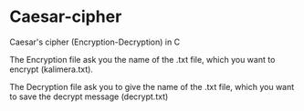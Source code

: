 # Caesar-cipher
Caesar's cipher (Encryption-Decryption) in C


The Encryption file ask you the name of the .txt file, which you want to encrypt (kalimera.txt).

The Decryption file ask you to give the name of the .txt file, which you want to save the decrypt message (decrypt.txt)
